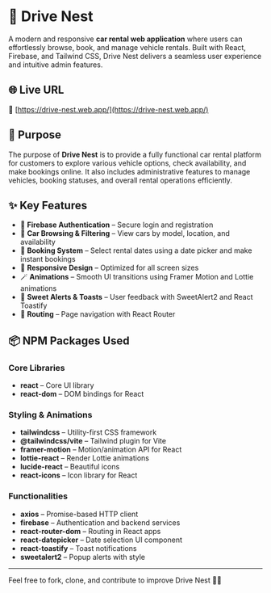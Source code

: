 # 🚗 Drive Nest

A modern and responsive **car rental web application** where users can effortlessly browse, book, and manage vehicle rentals. Built with React, Firebase, and Tailwind CSS, Drive Nest delivers a seamless user experience and intuitive admin features.

## 🌐 Live URL

🔗 [https://drive-nest.web.app/](https://drive-nest.web.app/)

## 🎯 Purpose

The purpose of **Drive Nest** is to provide a fully functional car rental platform for customers to explore various vehicle options, check availability, and make bookings online. It also includes administrative features to manage vehicles, booking statuses, and overall rental operations efficiently.

## ✨ Key Features

- 🔐 **Firebase Authentication** – Secure login and registration
- 🚙 **Car Browsing & Filtering** – View cars by model, location, and availability
- 📅 **Booking System** – Select rental dates using a date picker and make instant bookings
- 📱 **Responsive Design** – Optimized for all screen sizes
- 🪄 **Animations** – Smooth UI transitions using Framer Motion and Lottie animations
- 🛑 **Sweet Alerts & Toasts** – User feedback with SweetAlert2 and React Toastify
- 🔁 **Routing** – Page navigation with React Router

## 📦 NPM Packages Used

### Core Libraries
- **react** – Core UI library
- **react-dom** – DOM bindings for React

### Styling & Animations
- **tailwindcss** – Utility-first CSS framework
- **@tailwindcss/vite** – Tailwind plugin for Vite
- **framer-motion** – Motion/animation API for React
- **lottie-react** – Render Lottie animations
- **lucide-react** – Beautiful icons
- **react-icons** – Icon library for React

### Functionalities
- **axios** – Promise-based HTTP client
- **firebase** – Authentication and backend services
- **react-router-dom** – Routing in React apps
- **react-datepicker** – Date selection UI component
- **react-toastify** – Toast notifications
- **sweetalert2** – Popup alerts with style

---

Feel free to fork, clone, and contribute to improve Drive Nest 🚗💨

